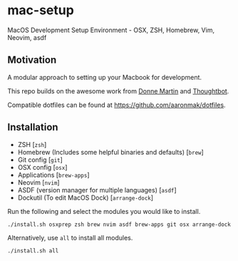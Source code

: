 # mac-setup

MacOS Development Setup Environment - OSX, ZSH, Homebrew, Vim, Neovim, asdf

## Motivation

A modular approach to setting up your Macbook for development.

This repo builds on the awesome work from [Donne Martin](https://github.com/donnemartin) and [Thoughtbot](https://github.com/thoughtbot/).

Compatible dotfiles can be found at https://github.com/aaronmak/dotfiles.

## Installation

* ZSH [`zsh`]
* Homebrew (Includes some helpful binaries and defaults) [`brew`]
* Git config [`git`]
* OSX config [`osx`]
* Applications [`brew-apps`]
* Neovim [`nvim`]
* ASDF (version manager for multiple languages) [`asdf`]
* Dockutil (To edit MacOS Dock) [`arrange-dock`]

Run the following and select the modules you would like to install.

```shell
./install.sh osxprep zsh brew nvim asdf brew-apps git osx arrange-dock
```

Alternatively, use `all` to install all modules.

```shell
./install.sh all
```

